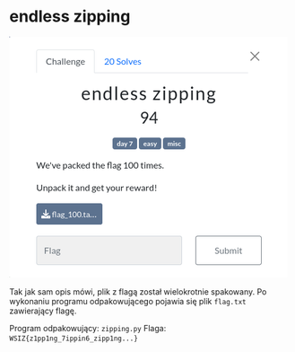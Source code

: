 # endless zipping
![](962b016c07b655adb8284c8a8ea428c4)

Tak jak sam opis mówi, plik z flagą został wielokrotnie spakowany.
Po wykonaniu programu odpakowującego pojawia się plik `flag.txt` zawierający flagę.

Program odpakowujący: `zipping.py`
Flaga: `WSIZ{z1pp1ng_7ippin6_zipp1ng...}`